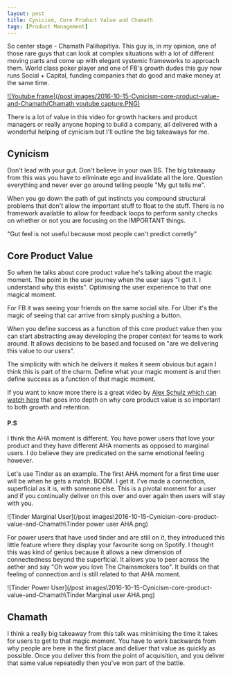 ```yaml
---
layout: post
title: Cynicism, Core Product Value and Chamath
tags: [Product Management]
---
```


So center stage - Chamath Palihapitiya. This guy is, in my opinion, one of those rare guys that can look at complex situations with a lot of different moving parts and come up with elegant systemic frameworks to approach them. World class poker player and one of FB's growth dudes this guy now runs Social + Capital, funding companies that do good and make money at the same time.

[![Youtube frame](/post images/2016-10-15-Cynicism-core-product-value-and-Chamath/Chamath youtube capture.PNG)](https://www.youtube.com/watch?v=raIUQP71SBU)

There is a lot of value in this video for growth hackers and product managers or really anyone hoping to build a company, all delivered with a wonderful helping of cynicism but I'll outline the big takeaways for me.





## Cynicism

Don't lead with your gut. Don't believe in your own BS. The big takeaway from this was you have to eliminate ego and invalidate all the lore. Question everything and never ever go around telling people "My gut tells me".

When you go down the path of gut instincts you compound structural problems that don't allow the important stuff to float to the stuff. There is no framework available to allow for feedback loops to perform sanity checks on whether or not you are focusing on the IMPORTANT things.

"Gut feel is not useful because most people can't predict corretly"


## Core Product Value

So when he talks about core product value he's talking about the magic moment. The point in the user journey when the user says "I get it. I understand why this exists". Optimising the user experience to that one magical moment.

For FB it was seeing your friends on the same social site. For Uber it's the magic of seeing that car arrive from simply pushing a button.

When you define success as a function of this core product value then you can start abstracting away developing the proper context for teams to work around. It allows decisions to be based and focused on "are we delivering this value to our users".

The simplicity with which he delivers it makes it seem obvious but again I think this is part of the charm. Define what your magic moment is and then define success as a function of that magic moment.

If you want to know more there is a great video by [Alex Schulz which can watch here](https://www.youtube.com/watch?v=n_yHZ_vKjno) that goes into depth on why core product value is so important to both growth and retention.



#### P.S

I think the AHA moment is different. You have power users that love your product and they have different AHA moments as opposed to marginal users. I do believe they are predicated on the same emotional feeling however.

Let's use Tinder as an example. The first AHA moment for a first time user will be when he gets a match. BOOM. I get it. I've made a connection, superficial as it is, with someone else. This is a pivotal moment for a user and if you continually deliver on this over and over again then users will stay with you.


![Tinder Marginal User](/post images\2016-10-15-Cynicism-core-product-value-and-Chamath\Tinder power user AHA.png)



For power users that have used tinder and are still on it, they introduced this little feature where they display your favourite song on Spotify. I thought this was kind of genius because it allows a new dimension of connectedness beyond the superficial. It allows you to peer across the aether and say "Oh wow you love The Chainsmokers too". It builds on that feeling of connection and is still related to that AHA moment.


![Tinder Power User](/post images\2016-10-15-Cynicism-core-product-value-and-Chamath\Tinder Marginal user AHA.png)


## Chamath

I think a really big takeaway from this talk was minimising the time it takes for users to get to that magic moment. You have to work backwards from why people are here in the first place and deliver that value as quickly as possible. Once you deliver this from the point of acquisition, and you deliver that same value repeatedly then you've won part of the battle.
